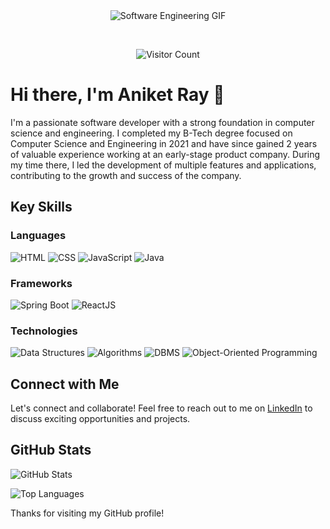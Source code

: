 <div align="center">
  <img src="https://media.giphy.com/media/ZVik7pBtu9dNS/giphy.gif" alt="Software Engineering GIF">
</div>

<br> <!-- Add a line break for spacing -->

<div align="center">
  <img src="https://profile-counter.glitch.me/{your-username}/count.svg" alt="Visitor Count">
</div>

# Hi there, I'm Aniket Ray 👋

I'm a passionate software developer with a strong foundation in computer science and engineering. I completed my B-Tech degree focused on Computer Science and Engineering in 2021 and have since gained 2 years of valuable experience working at an early-stage product company. During my time there, I led the development of multiple features and applications, contributing to the growth and success of the company.

## Key Skills

### Languages
![HTML](https://img.shields.io/badge/-HTML-E34F26?style=flat&logo=html5&logoColor=white) ![CSS](https://img.shields.io/badge/-CSS-1572B6?style=flat&logo=css3&logoColor=white) ![JavaScript](https://img.shields.io/badge/-JavaScript-F7DF1E?style=flat&logo=javascript&logoColor=black) ![Java](https://img.shields.io/badge/-Java-007396?style=flat&logo=java&logoColor=white)

### Frameworks
![Spring Boot](https://img.shields.io/badge/-Spring%20Boot-6DB33F?style=flat&logo=spring&logoColor=white) ![ReactJS](https://img.shields.io/badge/-React-61DAFB?style=flat&logo=react&logoColor=black)

### Technologies
![Data Structures](https://img.shields.io/badge/-Data%20Structures-008C45?style=flat) ![Algorithms](https://img.shields.io/badge/-Algorithms-FF5733?style=flat) ![DBMS](https://img.shields.io/badge/-DBMS-336791?style=flat) ![Object-Oriented Programming](https://img.shields.io/badge/-OOP-239120?style=flat)


## Connect with Me

Let's connect and collaborate! Feel free to reach out to me on [LinkedIn](https://www.linkedin.com/in/aniketkrray17/) to discuss exciting opportunities and projects.



## GitHub Stats
![GitHub Stats](https://github-readme-stats.vercel.app/api?username=aniketray17&show_icons=true&theme=tokyonight)
<!--[![Aniket's GitHub stats](https://github-readme-stats.vercel.app/api?username=aniketray17&show_icons=true&theme=gradient)](https://github.com/aniketray17/github-readme-stats) -->

![Top Languages](https://github-readme-stats.vercel.app/api/top-langs/?username=aniketray17&layout=compact)

Thanks for visiting my GitHub profile!
